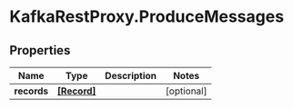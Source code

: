 # KafkaRestProxy.ProduceMessages

## Properties
Name | Type | Description | Notes
------------ | ------------- | ------------- | -------------
**records** | [**[Record]**](Record.md) |  | [optional] 


